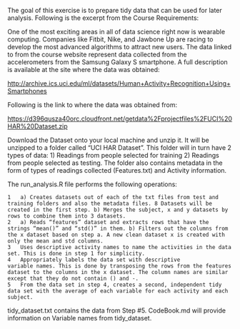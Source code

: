 The goal of this exercise is to prepare tidy data that can be used for later analysis. 
Following is the excerpt from the Course Requirements:

One of the most exciting areas in all of data science right now is wearable computing. Companies like Fitbit, Nike, and Jawbone Up are racing to develop the most advanced algorithms to attract new users. The data linked to from the course website represent data collected from the accelerometers from the Samsung Galaxy S smartphone. A full description is available at the site where the data was obtained: 

http://archive.ics.uci.edu/ml/datasets/Human+Activity+Recognition+Using+Smartphones 

Following is the link to where the data was obtained from:

https://d396qusza40orc.cloudfront.net/getdata%2Fprojectfiles%2FUCI%20HAR%20Dataset.zip 

Download the Dataset onto your local machine and unzip it. It will be unzipped to a folder called “UCI HAR Dataset”. This folder will in turn have 2 types of data: 1) Readings from people selected for training
2) Readings from people selected as testing. The folder also contains metadata in the form of types of readings collected (Features.txt) and Activity information.

The run_analysis.R file performs the following operations:

	1	a) Creates datasets out of each of the txt files from test and training folders and also the metadata files. 8 Datasets will be created in the first step. b) Merges the subject, x and y datasets by rows to combine them into 3 datasets. 
	2	a) Reads “features” dataset and extracts rows that have the strings “mean()” and “std()” in them. b) Filters out the columns from the x dataset based on step a. A new clean dataset x is created with only the mean and std columns.
	3	Uses descriptive activity names to name the activities in the data set. This is done in step 1 for simplicity.
	4	Appropriately labels the data set with descriptive variable names. This is done by transposing the rows from the features dataset to the columns in the x dataset. The column names are similar except that they do not contain () and -. 
	5	From the data set in step 4, creates a second, independent tidy data set with the average of each variable for each activity and each subject.

tidy_dataset.txt contains the data from Step #5. CodeBook.md will provide information on Variable names from tidy_dataset.
